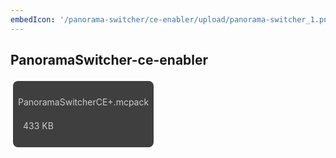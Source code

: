 ```yaml
---
embedIcon: '/panorama-switcher/ce-enabler/upload/panorama-switcher_1.png'
---
```

## PanoramaSwitcher-ce-enabler
<div class="home-content-container"><a class="home-content-container" style="border-radius:8px;background: #222d;padding:8px;color:#ccc;display:inline-block;margin:4px;line-height: 24px;text-decoration: none;" href="https://drive.google.com/uc?confirm=t&amp;id=1fpu7JU5eUiQBvVKjeadUHcbUBixffhrg"><p class="dreamsdb infotitle">PanoramaSwitcherCE+.mcpack</p><p class="dreamsdb infostats" style="margin-left:8px">433 KB</p></a></div>
